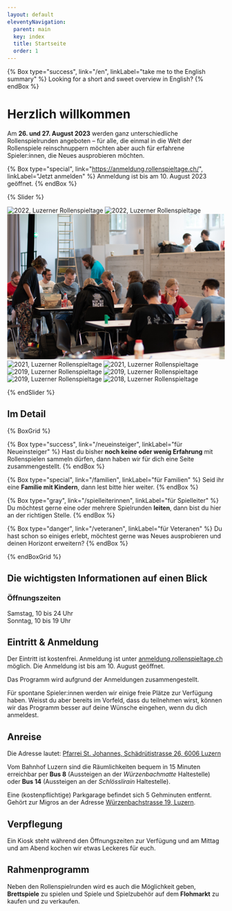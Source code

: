 ```yaml
---
layout: default
eleventyNavigation:
  parent: main
  key: index
  title: Startseite
  order: 1
---
```


{% Box type="success", link="/en", linkLabel="take me to the English summary" %}
Looking for a short and sweet overview in English?
{% endBox %}

# Herzlich willkommen

Am **26. und 27. August 2023** werden ganz unterschiedliche Rollenspielrunden angeboten – für alle, die einmal in die Welt der Rollenspiele reinschnuppern möchten aber auch für erfahrene Spieler:innen, die Neues ausprobieren möchten.

{% Box type="special", link="https://anmeldung.rollenspieltage.ch/", linkLabel="Jetzt anmelden" %}
Anmeldung ist bis am 10. August 2023 geöffnet.
{% endBox %}

{% Slider %}

![2022, Luzerner Rollenspieltage](./images/2022-rollenspieltage-01.jpg)
![2022, Luzerner Rollenspieltage](./images/2022-rollenspieltage-02.jpg)
![2022, Luzerner Rollenspieltage](./images/2022-rollenspieltage-03.jpg)
![2021, Luzerner Rollenspieltage](./images/2021-rollenspieltage-01.jpg)
![2021, Luzerner Rollenspieltage](./images/2021-rollenspieltage-02.jpg)
![2019, Luzerner Rollenspieltage](./images/2019-rollenspieltage-04.jpg)
![2019, Luzerner Rollenspieltage](./images/2019-rollenspieltage-03.jpg)
![2019, Luzerner Rollenspieltage](./images/2019-rollenspieltage-01.jpg)
![2018, Luzerner Rollenspieltage](./images/2018-rollenspieltage-04.jpg)

{% endSlider %}

## Im Detail

{% BoxGrid %}

{% Box type="success", link="/neueinsteiger", linkLabel="für Neueinsteiger" %}
Hast du bisher **noch keine oder wenig Erfahrung** mit Rollenspielen sammeln dürfen, dann haben wir für dich eine Seite zusammengestellt.
{% endBox %}

{% Box type="special", link="/familien", linkLabel="für Familien" %}
Seid ihr eine **Familie mit Kindern**, dann lest bitte hier weiter.
{% endBox %}

{% Box type="gray", link="/spielleiterinnen", linkLabel="für Spielleiter" %}
Du möchtest gerne eine oder mehrere Spielrunden **leiten**, dann bist du hier an der richtigen Stelle.
{% endBox %}

{% Box type="danger", link="/veteranen", linkLabel="für Veteranen" %}
Du hast schon so einiges erlebt, möchtest gerne was Neues ausprobieren und deinen Horizont erweitern?
{% endBox %}

{% endBoxGrid %}

## Die wichtigsten Informationen auf einen Blick

### Öffnungszeiten

Samstag, 10 bis 24 Uhr \
Sonntag, 10 bis 19 Uhr

## Eintritt & Anmeldung

Der Eintritt ist kostenfrei. Anmeldung ist unter [anmeldung.rollenspieltage.ch](https://anmeldung.rollenspieltage.ch/) möglich. Die Anmeldung ist bis am 10. August geöffnet.

Das Programm wird aufgrund der Anmeldungen zusammengestellt.

Für spontane Spieler:innen werden wir einige freie Plätze zur Verfügung haben. Weisst du aber bereits im Vorfeld, dass du teilnehmen wirst, können wir das Programm besser auf deine Wünsche eingehen, wenn du dich anmeldest.

## Anreise

Die Adresse lautet: [Pfarrei St. Johannes, Schädrütistrasse 26, 6006 Luzern](https://www.google.com/maps/place/Katholische+Pfarrei+St.+Johannes+Luzern+-+W%C3%BCrzenbach/@47.0557335,8.3467125,18z/data=!4m5!3m4!1s0x478ffbe4a1717e11:0x63ba1cf90c4e4c46!8m2!3d47.055803!4d8.3448403)

Vom Bahnhof Luzern sind die Räumlichkeiten bequem in 15 Minuten erreichbar per **Bus 8** (Aussteigen an der _Würzenbachmatte_ Haltestelle) oder **Bus 14** (Aussteigen an der _Schlösslirain_ Haltestelle).

Eine (kostenpflichtige) Parkgarage befindet sich 5 Gehminuten entfernt. Gehört zur Migros an der Adresse [Würzenbachstrasse 19, Luzern](https://www.google.com/maps/place/Migros+Supermarkt/@47.0548083,8.3433408,18.5z/data=!4m5!3m4!1s0x478ffb4e3b438fcf:0x44bae0889972cca5!8m2!3d47.0550141!4d8.3437071).

## Verpflegung

Ein Kiosk steht während den Öffnungszeiten zur Verfügung und am Mittag und am Abend kochen wir etwas Leckeres für euch.

## Rahmenprogramm

Neben den Rollenspielrunden wird es auch die Möglichkeit geben, **Brettspiele** zu spielen und Spiele und Spielzubehör auf dem **Flohmarkt** zu kaufen und zu verkaufen.
